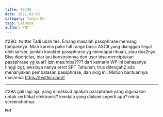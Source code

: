 ```yaml
---
title: 46445
date: 2021-03-05
category: Tanya-SC
tags: Lainnya
author: PNT
---
```


#29Q: twitter Tadi udah tes. Emang masalah passphrase memang tampaknya. Ntah karena pake full range basic ASCII yang dianggap ilegal oleh server, jumlah karakter passphrase yg mencapai ribuan, atau dua2nya. Bisa diperjelas, biar tau konstrainnya dan user bisa menciptakan passphrase yg kuat? Izin mas/mba???? dari kemarin WP ini bahasanya tinggi bgt, awalnya nanya errot SPT Tahunan, trus ditengah2 ada menanyakan pembatasan passphrase, dan skrg ini. Mohon bantuannya mas/mba https://twitter.com/f

---

#29A gali lagi aja, yang dimaksud apakah passphrase yang digunakan untuk sertifikat elektronik? kendala yang dialami seperti apa? minta screenshotnya

`PNT`
